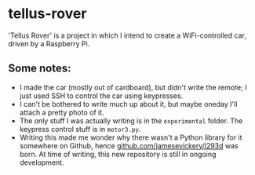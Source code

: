 # tellus-rover

'Tellus Rover' is a project in which I intend to create a WiFi-controlled car, driven by a Raspberry Pi.

## Some notes:

- I made the car (mostly out of cardboard), but didn't write the remote; I just used SSH to control the car using keypresses.
- I can't be bothered to write much up about it, but maybe oneday I'll attach a pretty photo of it.
- The only stuff I was actually writing is in the `experimental` folder. The keypress control stuff is in `motor3.py`.
- Writing this made me wonder why there wasn't a Python library for it somewhere on Github, hence [github.com/jamesevickery/l293d](https://github.com/jamesevickery/l293d) was born. At time of writing, this new repository is still in ongoing development.
